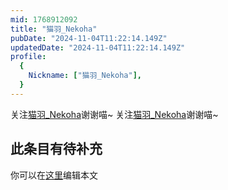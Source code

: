 ```yaml
---
mid: 1768912092
title: "猫羽_Nekoha"
pubDate: "2024-11-04T11:22:14.149Z"
updatedDate: "2024-11-04T11:22:14.149Z"
profile:
  {
    Nickname: ["猫羽_Nekoha"],
  }
---
```


关注[猫羽_Nekoha](https://space.bilibili.com/1768912092)谢谢喵~ 关注[猫羽_Nekoha](https://space.bilibili.com/1768912092)谢谢喵~

## 此条目有待补充
你可以在[这里](https://github.com/Yuhanawa/VTuber.ICU-Content/edit/master/v/猫羽_Nekoha/index.md)编辑本文
